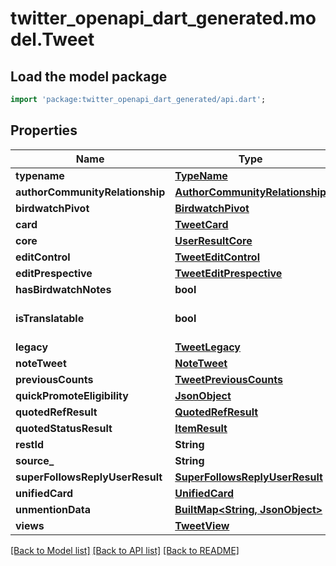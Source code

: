 # twitter_openapi_dart_generated.model.Tweet

## Load the model package
```dart
import 'package:twitter_openapi_dart_generated/api.dart';
```

## Properties
Name | Type | Description | Notes
------------ | ------------- | ------------- | -------------
**typename** | [**TypeName**](TypeName.md) |  | [optional] 
**authorCommunityRelationship** | [**AuthorCommunityRelationship**](AuthorCommunityRelationship.md) |  | [optional] 
**birdwatchPivot** | [**BirdwatchPivot**](BirdwatchPivot.md) |  | [optional] 
**card** | [**TweetCard**](TweetCard.md) |  | [optional] 
**core** | [**UserResultCore**](UserResultCore.md) |  | [optional] 
**editControl** | [**TweetEditControl**](TweetEditControl.md) |  | [optional] 
**editPrespective** | [**TweetEditPrespective**](TweetEditPrespective.md) |  | [optional] 
**hasBirdwatchNotes** | **bool** |  | [optional] 
**isTranslatable** | **bool** |  | [optional] [default to false]
**legacy** | [**TweetLegacy**](TweetLegacy.md) |  | [optional] 
**noteTweet** | [**NoteTweet**](NoteTweet.md) |  | [optional] 
**previousCounts** | [**TweetPreviousCounts**](TweetPreviousCounts.md) |  | [optional] 
**quickPromoteEligibility** | [**JsonObject**](.md) |  | [optional] 
**quotedRefResult** | [**QuotedRefResult**](QuotedRefResult.md) |  | [optional] 
**quotedStatusResult** | [**ItemResult**](ItemResult.md) |  | [optional] 
**restId** | **String** |  | 
**source_** | **String** |  | [optional] 
**superFollowsReplyUserResult** | [**SuperFollowsReplyUserResult**](SuperFollowsReplyUserResult.md) |  | [optional] 
**unifiedCard** | [**UnifiedCard**](UnifiedCard.md) |  | [optional] 
**unmentionData** | [**BuiltMap&lt;String, JsonObject&gt;**](JsonObject.md) |  | [optional] 
**views** | [**TweetView**](TweetView.md) |  | [optional] 

[[Back to Model list]](../README.md#documentation-for-models) [[Back to API list]](../README.md#documentation-for-api-endpoints) [[Back to README]](../README.md)


